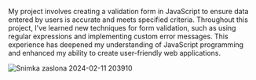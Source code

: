 My project involves creating a validation form in JavaScript to ensure data entered by users is accurate and meets specified criteria. Throughout this project, I've learned new techniques for form validation, such as using regular expressions and implementing custom error messages. This experience has deepened my understanding of JavaScript programming and enhanced my ability to create user-friendly web applications.

![Snimka zaslona 2024-02-11 203910](https://github.com/jusufmuftic/js-projects/assets/148939814/7a7937af-68e0-4e46-b2d0-54e42ef22d79)

